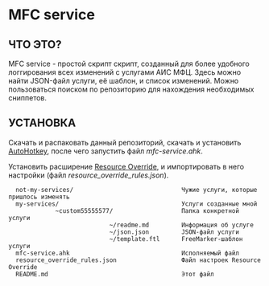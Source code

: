 MFC service
=============================

ЧТО ЭТО?
------------

MFC service - простой скрипт скрипт, созданный для более удобного логгирования всех изменений с услугами АИС МФЦ. Здесь можно найти JSON-файл услуги, её шаблон, и список изменений. Можно пользоваться поиском по репозиторию для нахождения необходимых сниппетов.

УСТАНОВКА
------------

Скачать и распаковать данный репозиторий, скачать и установить [AutoHotkey](https://www.autohotkey.com/download/ahk-install.exe), после чего запустить файл _mfc-service.ahk_.

Установить расширение [Resource Override](https://github.com/kylepaulsen/ResourceOverride), и импортировать в него настройки (файл _resource_override_rules.json_).

      not-my-services/                              Чужие услуги, которые пришлось изменять
      my-services/                                  Услуги созданные мной
                 ~custom55555577/                   Папка конкретной услуги
                                ~/readme.md         Информация об услуге
                                ~/json.json         JSON-файл услуги
                                ~/template.ftl      FreeMarker-шаблон услуги
      mfc-service.ahk                               Исполняемый файл
      resource_override_rules.json                  Файл настроек Resource Override
      README.md                                     Этот файл
